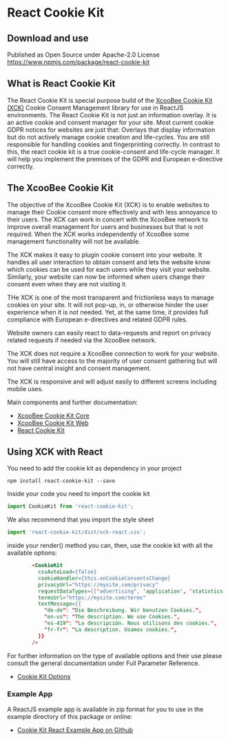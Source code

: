 # React Cookie Kit 

## Download and use

Published as Open Source under Apache-2.0 License
https://www.npmjs.com/package/react-cookie-kit


## What is React Cookie Kit

The React Cookie Kit is special purpose build of the [XcooBee Cookie Kit (XCK)](https://www.npmjs.com/package/xcoobee-cookie-kit-web) Cookie Consent Management library for use in ReactJS environments. 
The React Cookie Kit is not just an information overlay. It is an active cookie and consent manager for your site. Most current cookie GDPR notices for websites are just that: Overlays that display information but do not actively manage cookie creation and life-cycles. You are still responsible for handling cookies and fingerprinting correctly. In contrast to this, the react cookie kit is a true cookie-consent and life-cycle manager. It will help you implement the premises of the GDPR and European e-directive correctly.

## The XcooBee Cookie Kit

The objective of the XcooBee Cookie Kit (XCK) is to enable websites to manage their Cookie consent more effectively and with less annoyance to their users. The XCK can work in concert with the XcooBee network to improve overall management for users and businesses but that is not required. When the XCK works independently of XcooBee some management functionality will not be available.

The XCK makes it easy to plugin cookie consent into your website. It handles all user interaction to obtain consent and lets the website know which cookies can be used for each users while they visit your website. Similarly, your website can now be informed when users change their consent even when they are not visiting it.

THe XCK is one of the most transparent and frictionless ways to manage cookies on your site. It will not pop-up, in, or otherwise hinder the user experience when it is not needed. Yet, at the same time, it provides full compliance with European e-directives and related GDPR rules.

Website owners can easily react to data-requests and report on privacy related requests if needed via the XcooBee network.

The XCK does not require a XcooBee connection to work for your website. You will still have access to the majority of user consent gathering but will not have central insight and consent management.

The XCK is responsive and will adjust easily to different screens including mobile uses.

Main components and further documentation:
- [XcooBee Cookie Kit Core](https://github.com/XcooBee/xcoobee-cookie-kit/tree/master/packages/xcoobee-cookie-kit-core)
- [XcooBee Cookie Kit Web](https://github.com/XcooBee/xcoobee-cookie-kit/tree/master/packages/xcoobee-cookie-kit-web)
- [React Cookie Kit](https://github.com/XcooBee/xcoobee-cookie-kit/tree/master/packages/xcoobee-cookie-kit-react)


## Using XCK with React

You need to add the cookie kit as dependency in your project

`npm install react-cookie-kit --save`


Inside your code you need to import the cookie kit

```js
import CookieKit from 'react-cookie-kit';

```

We also recommend that you import the style sheet

```js
import 'react-cookie-kit/dist/xck-react.css';
```

inside your render() method you can, then, use the cookie kit with all the available options:

```html
        <CookieKit
          cssAutoLoad={false}
          cookieHandler={this.onCookieConsentsChange}
          privacyUrl="https://mysite.com/privacy"
          requestDataTypes={['advertising', 'application', 'statistics', 'usage']}
          termsUrl="https://mysite.com/terms"
          textMessage={{
            "de-de": "Die Beschreibung. Wir benutzen Cookies.",
            "en-us": "The description. We use Cookies.",
            "es-419": "La descripción. Nous utilisons des cookies.",
            "fr-fr": "La description. Usamos cookies.",
          }}
        />
```

For further information on the type of available options and their use please consult the general documentation under Full Parameter Reference.

- [Cookie Kit Options](https://github.com/XcooBee/xcoobee-cookie-kit/tree/master/packages/xcoobee-cookie-kit-web#full-parameter-reference)


### Example App

A ReactJS example app is available in zip format for you to use in the example directory of this package or online:

- [Cookie Kit React Example App on Github](https://github.com/XcooBee/xcoobee-cookie-kit/tree/monorepo/packages/xcoobee-cookie-kit-example-react)


